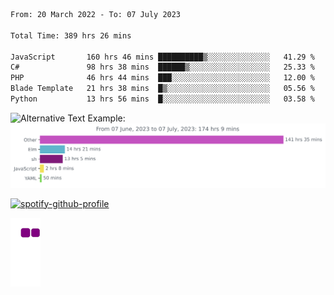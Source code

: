 <!--START_SECTION:waka-->

```txt
From: 20 March 2022 - To: 07 July 2023

Total Time: 389 hrs 26 mins

JavaScript       160 hrs 46 mins ██████████▒░░░░░░░░░░░░░░   41.29 %
C#               98 hrs 38 mins  ██████▒░░░░░░░░░░░░░░░░░░   25.33 %
PHP              46 hrs 44 mins  ███░░░░░░░░░░░░░░░░░░░░░░   12.00 %
Blade Template   21 hrs 38 mins  █▒░░░░░░░░░░░░░░░░░░░░░░░   05.56 %
Python           13 hrs 56 mins  █░░░░░░░░░░░░░░░░░░░░░░░░   03.58 %
```
<img
  src="https://github.com/<username>/<repository-name>/blob/<branch-name>/images/stat.svg"
  alt="Alternative Text"
/>
Example:
<img
  src="https://github.com/avinal/avinal/blob/main/images/stat.svg"
  alt="Avinal WakaTime Activity"
/>
<!--END_SECTION:waka-->
[![spotify-github-profile](https://spotify-github-profile.vercel.app/api/view?uid=c00zprrvy9xiloa9qnco3hmng&cover_image=true&theme=novatorem&show_offline=false&background_color=121212&bar_color=53b14f&bar_color_cover=false)](https://spotify-github-profile.vercel.app/api/view?uid=c00zprrvy9xiloa9qnco3hmng&redirect=true)

![snake gif](https://github.com/hoanghip108/hoanghip108/blob/output/github-contribution-grid-snake.gif)

